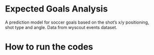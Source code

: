 # Expected Goals Analysis 
A prediction model for soccer goals based on the shot’s x/y positioning, shot type and angle. Data from wyscout events dataset.
# How to run the codes

